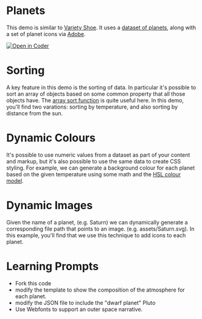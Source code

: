# Planets
This demo is similar to [Variety Shoe](https://bender.sheridanc.on.ca/sikkemha/variety-shoe-json-data-on-a-webpage). It uses a [dataset of planets](https://www.mongodb.com/docs/atlas/sample-data/sample-guides/), along with a set of planet icons via [Adobe](https://stock.adobe.com/ca/).


[![Open in Coder](https://ixdcoder.com/open-in-coder.svg)](https://ixdcoder.com/templates/Static/workspace?name=JSONPlanets&mode=auto&param.git_repo=https://bender.sheridanc.on.ca/sikkemha/json-planets)


# Sorting
A key feature in this demo is the sorting of data. In particular it's possible to sort an array of objects based on some common property that all those objects have. The [array sort function](https://developer.mozilla.org/en-US/docs/Web/JavaScript/Reference/Global_Objects/Array/sort) is quite useful here. In this demo, you'll find two varations: sorting by temperature, and also sorting by distance from the sun.

# Dynamic Colours
It's possible to use numeric values from a dataset as part of your content and markup, but it's also possible to use the same data to create CSS styling. For example, we can generate a background colour for each planet based on the given temperature using some math and the [HSL colour model](https://developer.mozilla.org/en-US/docs/Web/CSS/color_value/hsl). 

# Dynamic Images
Given the name of a planet, (e.g. Saturn) we can dynamically generate a corresponding file path that points to an image. (e.g. assets/Saturn.svg). In this example, you'll find that we use this technique to add icons to each planet.

# Learning Prompts
- Fork this code
- modify the template to show the composition of the atmosphere for each planet.
- modify the JSON file to include the "dwarf planet" Pluto
- Use Webfonts to support an outer space narrative.